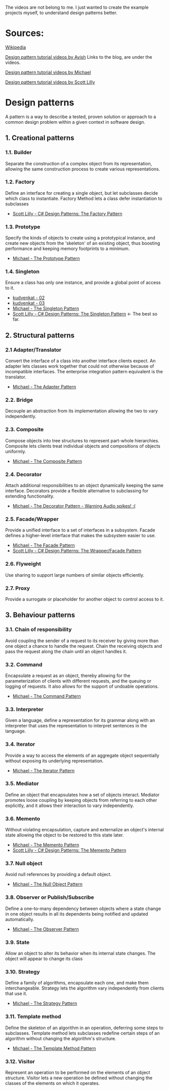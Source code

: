 The videos are not belong to me. 
I just wanted to create the example projects myself, to understand design patterns better.
# Sources:
[Wikipedia](https://en.wikipedia.org/wiki/Software_design_pattern)

[Design pattern tutorial videos by Avish](https://www.youtube.com/playlist?list=PL6n9fhu94yhUbctIoxoVTrklN3LMwTCmd) Links to the blog, are under the videos.

[Design pattern tutorial videos by Michael](https://www.youtube.com/playlist?list=PL8C53D99ABAD3F4C8)

[Design pattern tutorial videos by Scott Lilly](https://www.youtube.com/playlist?list=PL3SyMdYUavDjBplxSmo2uC5sA9_r1nRyT)

# Design patterns
A pattern is a way to describe a tested, proven solution or approach to a common design problem within a given context in software design.
## 1. Creational patterns
### 1.1. Builder
Separate the construction of a complex object from its representation, allowing the same construction process to create various representations.
### 1.2. Factory
Define an interface for creating a single object, but let subclasses decide which class to instantiate. Factory Method lets a class defer instantiation to subclasses 
 - [Scott Lilly - C# Design Patterns: The Factory Pattern](https://youtu.be/Y5X4odRW00M)
### 1.3. Prototype
Specify the kinds of objects to create using a prototypical instance, and create new objects from the 'skeleton' of an existing object, thus boosting performance and keeping memory footprints to a minimum.
 - [Michael - The Prototype Pattern](https://youtu.be/jFquZRf5jIo)
### 1.4. Singleton
Ensure a class has only one instance, and provide a global point of access to it.
 - [kudvenkat - 02](https://youtu.be/YGGg9ecy0K4)
 - [kudvenkat - 03](https://youtu.be/LypTOnfkfvA)
 - [Michael - The Singleton Pattern](https://youtu.be/xgkbirZrwAs)
 - [Scott Lilly - C# Design Patterns: The Singleton Pattern](https://youtu.be/nAKN48JiGyQ) <- The best so far.
## 2. Structural patterns
### 2.1 Adapter/Translator
Convert the interface of a class into another interface clients expect. An adapter lets classes work together that could not otherwise because of incompatible interfaces. The enterprise integration pattern equivalent is the translator.
 - [Michael - The Adapter Pattern](https://youtu.be/TriX8OiEhOU)
### 2.2. Bridge
Decouple an abstraction from its implementation allowing the two to vary independently.	
### 2.3. Composite
Compose objects into tree structures to represent part-whole hierarchies. Composite lets clients treat individual objects and compositions of objects uniformly.
 - [Michael - The Composite Pattern](https://youtu.be/mbNe9ioINHU)
### 2.4. Decorator
Attach additional responsibilities to an object dynamically keeping the same interface. Decorators provide a flexible alternative to subclassing for extending functionality.
 - [Michael - The Decorator Pattern - Warning Audio spikes! :(](https://youtu.be/nk9Z1vwO3RI)
### 2.5. Facade/Wrapper
Provide a unified interface to a set of interfaces in a subsystem. Facade defines a higher-level interface that makes the subsystem easier to use.
 - [Michael - The Facade Pattern](https://youtu.be/WLjvNpP6yeQ)
 - [Scott Lilly - C# Design Patterns: The Wrapper/Facade Pattern](https://youtu.be/a2Qh10YjP6Y)
### 2.6. Flyweight
Use sharing to support large numbers of similar objects efficiently.
### 2.7. Proxy
Provide a surrogate or placeholder for another object to control access to it.
## 3. Behaviour patterns
### 3.1. Chain of responsibility
Avoid coupling the sender of a request to its receiver by giving more than one object a chance to handle the request. Chain the receiving objects and pass the request along the chain until an object handles it.
### 3.2. Command
Encapsulate a request as an object, thereby allowing for the parameterization of clients with different requests, and the queuing or logging of requests. It also allows for the support of undoable operations.
 - [Michael - The Command Pattern](https://youtu.be/_3DHEIHxuMM)
### 3.3. Interpreter
Given a language, define a representation for its grammar along with an interpreter that uses the representation to interpret sentences in the language.
### 3.4. Iterator
Provide a way to access the elements of an aggregate object sequentially without exposing its underlying representation.
 - [Michael - The Iterator Pattern](https://youtu.be/Ns_BPBnPHIU)
### 3.5. Mediator
Define an object that encapsulates how a set of objects interact. Mediator promotes loose coupling by keeping objects from referring to each other explicitly, and it allows their interaction to vary independently.
### 3.6. Memento
Without violating encapsulation, capture and externalize an object's internal state allowing the object to be restored to this state later.
 - [Michael - The Memento Pattern](https://youtu.be/OfD9QBZ0Qfc)
 - [Scott Lilly - C# Design Patterns: The Memento Pattern](https://youtu.be/ofp0o0J1dh0)
### 3.7. Null object
Avoid null references by providing a default object.
 - [Michael - The Null Object Pattern](https://youtu.be/RKjpD227tCo)
### 3.8. Observer or Publish/Subscribe
Define a one-to-many dependency between objects where a state change in one object results in all its dependents being notified and updated automatically.
 - [Michael - The Observer Pattern](https://youtu.be/9eoY5fBN12Q)
### 3.9. State
Allow an object to alter its behavior when its internal state changes. The object will appear to change its class
### 3.10. Strategy
Define a family of algorithms, encapsulate each one, and make them interchangeable. Strategy lets the algorithm vary independently from clients that use it.
 - [Michael - The Strategy Pattern](https://youtu.be/94t2ayF1l3o)
### 3.11. Template method
Define the skeleton of an algorithm in an operation, deferring some steps to subclasses. Template method lets subclasses redefine certain steps of an algorithm without changing the algorithm's structure.
 - [Michael - The Template Method Pattern](https://youtu.be/zeRSYj-bVqo)
### 3.12. Visitor
Represent an operation to be performed on the elements of an object structure. Visitor lets a new operation be defined without changing the classes of the elements on which it operates.

